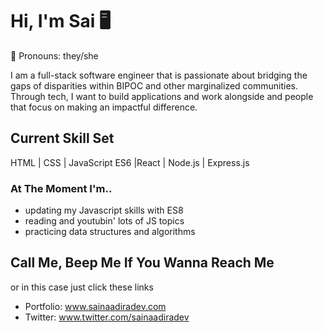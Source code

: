 # Hi, I'm Sai  	:desktop_computer:
:herb: Pronouns: they/she

I am a full-stack software engineer that is passionate about bridging the gaps of disparities within BIPOC and other marginalized communities. Through tech, I want to build applications and work alongside and people that focus on making an impactful difference.


## Current Skill Set
HTML | CSS | JavaScript ES6 |React | Node.js | Express.js

### At The Moment I'm..
- updating my Javascript skills with ES8
- reading and youtubin' lots of JS topics
- practicing data structures and algorithms

## Call Me, Beep Me If You Wanna Reach Me 
or in this case just click these links

- Portfolio: www.sainaadiradev.com
- Twitter: www.twitter.com/sainaadiradev


<!--
**sainaadira/sainaadira** is a ✨ _special_ ✨ repository because its `README.md` (this file) appears on your GitHub profile.




